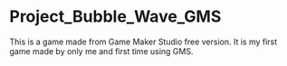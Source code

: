 # Project_Bubble_Wave_GMS
This is a game made from Game Maker Studio free version. It is my first game made by only me and first time using GMS.

